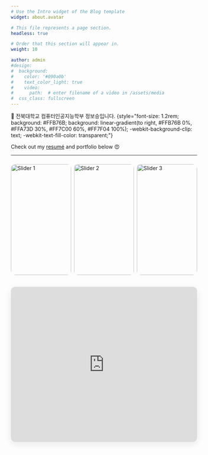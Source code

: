 ```yaml
---
# Use the Intro widget of the Blog template
widget: about.avatar

# This file represents a page section.
headless: true

# Order that this section will appear in.
weight: 10

author: admin
#design:
#  background:
#    color: '#090a0b'
#    text_color_light: true
#    video:
#      path:  # enter filename of a video in /assets/media
#  css_class: fullscreen
---
```


👋 전북대학교 컴퓨터인공지능학부 정보승입니다.
{style="font-size: 1.2rem; background: #FFB76B; background: linear-gradient(to right, #FFB76B 0%, #FFA73D 30%, #FF7C00 60%, #FF7F04 100%); -webkit-background-clip: text; -webkit-text-fill-color: transparent;"}

Check out my [resumé](/about/) and portfolio below 😍

---

<!-- ✅ 3단 자동 사진 슬라이더 -->
<div class="home-slider">
  <div class="slides">
    <img src="/media/slider1.png" alt="Slider 1">
    <img src="/media/slider2.png" alt="Slider 2">
    <img src="/media/slider3.png" alt="Slider 3">
  </div>
</div>

<!-- ✅ 전북대학교 지도 (Google Maps Embed) -->
<div class="home-map">
  <iframe
    title="Jeonbuk National University Map"
    src="https://www.openstreetmap.org/export/embed.html?bbox=127.12%2C35.84%2C127.14%2C35.86&layer=mapnik&marker=35.85%2C127.13"
    width="100%"
    height="420"
    style="border:0;"
    loading="lazy"
    referrerpolicy="no-referrer-when-downgrade">
  </iframe>
</div>

<style>
/* ----- Slider Styles ----- */
.home-slider {
  position: relative;
  max-width: 100%;
  margin: 1.5rem 0 2rem;
  overflow: hidden;
  border-radius: 12px;
}

.home-slider .slides {
  display: grid;
  grid-template-columns: repeat(3, 1fr);
  gap: 8px;
  animation: slideFade 12s infinite;
}

.home-slider img {
  width: 100%;
  height: 260px;
  object-fit: cover;
  display: block;
  border-radius: 10px;
}

/* 3장 슬라이드를 페이드로 자동 전환 */
@keyframes slideFade {
  0%, 27%   { opacity: 1; }
  33%, 60%  { opacity: 1; }
  66%, 93%  { opacity: 1; }
  100%      { opacity: 1; }
}

/* Hover 시 일시정지 (선택) */
.home-slider:hover .slides {
  animation-play-state: paused;
}

/* 반응형 높이 조정 */
@media (min-width: 768px) {
  .home-slider img { height: 300px; }
}
@media (min-width: 1200px) {
  .home-slider img { height: 360px; }
}

/* ----- Map Styles ----- */
.home-map {
  margin-top: 1rem;
  border-radius: 12px;
  overflow: hidden;
  box-shadow: 0 6px 20px rgba(0,0,0,0.08);
}
</style>

<!-- 🔧 사용법 안내:
1) /assets/media/ 폴더에 slider1.jpg, slider2.jpg, slider3.jpg 파일을 추가하세요.
2) 이미지 경로/파일명은 자유롭게 변경 가능합니다.
3) 지도는 Google Maps embed를 사용합니다. OpenStreetMap 등을 쓰려면 iframe src를 바꾸세요.
-->
